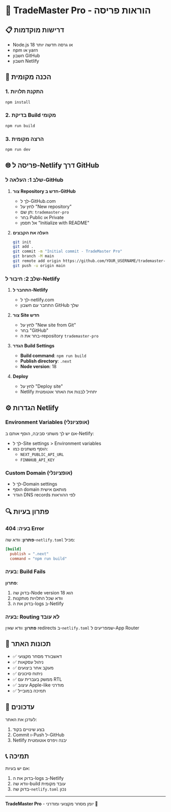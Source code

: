 # 🚀 TradeMaster Pro - הוראות פריסה

## 📋 דרישות מוקדמות

- Node.js 18 או גרסה חדשה יותר
- npm או yarn
- חשבון GitHub
- חשבון Netlify

## 🔧 הכנה מקומית

### 1. התקנת תלויות
```bash
npm install
```

### 2. בדיקת Build מקומי
```bash
npm run build
```

### 3. הרצה מקומית
```bash
npm run dev
```

## 🌐 פריסה ל-Netlify דרך GitHub

### שלב 1: העלאה ל-GitHub

1. **צור Repository חדש ב-GitHub**
   - לך ל-GitHub.com
   - לחץ על "New repository"
   - תן שם: `trademaster-pro`
   - בחר Public או Private
   - אל תסמן "Initialize with README"

2. **העלה את הקבצים**
   ```bash
   git init
   git add .
   git commit -m "Initial commit - TradeMaster Pro"
   git branch -M main
   git remote add origin https://github.com/YOUR_USERNAME/trademaster-pro.git
   git push -u origin main
   ```

### שלב 2: חיבור ל-Netlify

1. **התחבר ל-Netlify**
   - לך ל-netlify.com
   - התחבר עם חשבון GitHub שלך

2. **צור Site חדש**
   - לחץ על "New site from Git"
   - בחר "GitHub"
   - בחר את ה-repository `trademaster-pro`

3. **הגדר Build Settings**
   - **Build command**: `npm run build`
   - **Publish directory**: `.next`
   - **Node version**: 18

4. **Deploy**
   - לחץ על "Deploy site"
   - Netlify יתחיל לבנות את האתר אוטומטית

## ⚙️ הגדרות Netlify

### Environment Variables (אופציונלי)
אם יש לך משתני סביבה, הוסף אותם ב-Netlify:
- לך ל-Site settings > Environment variables
- הוסף משתנים כמו:
  - `NEXT_PUBLIC_API_URL`
  - `FINNHUB_API_KEY`

### Custom Domain (אופציונלי)
- לך ל-Domain settings
- הוסף domain מותאם אישית
- הגדר DNS records לפי ההוראות

## 🔍 פתרון בעיות

### בעיה: 404 Error
**פתרון**: וודא שה-`netlify.toml` מכיל:
```toml
[build]
  publish = ".next"
  command = "npm run build"
```

### בעיה: Build Fails
**פתרון**: 
1. בדוק שה-Node version הוא 18
2. וודא שכל התלויות מותקנות
3. בדוק את ה-logs ב-Netlify

### בעיה: Routing לא עובד
**פתרון**: וודא שאין redirects ב-`netlify.toml` שמפריעים ל-App Router

## 📱 תכונות האתר

- ✅ דאשבורד מסחר מקצועי
- ✅ ניהול עסקאות
- ✅ מעקב אחר ביצועים
- ✅ ניתוח סיכונים
- ✅ ממשק בעברית עם RTL
- ✅ עיצוב Apple-like מודרני
- ✅ תמיכה במובייל

## 🔄 עדכונים

לעדכן את האתר:
1. בצע שינויים בקוד
2. Commit ו-Push ל-GitHub
3. Netlify יבנה ויפרס אוטומטית

## 📞 תמיכה

אם יש בעיות:
1. בדוק את ה-logs ב-Netlify
2. וודא שה-build עובד מקומית
3. בדוק שה-`netlify.toml` נכון

---

**TradeMaster Pro** - יומן מסחר מקצועי ומודרני 🎯
